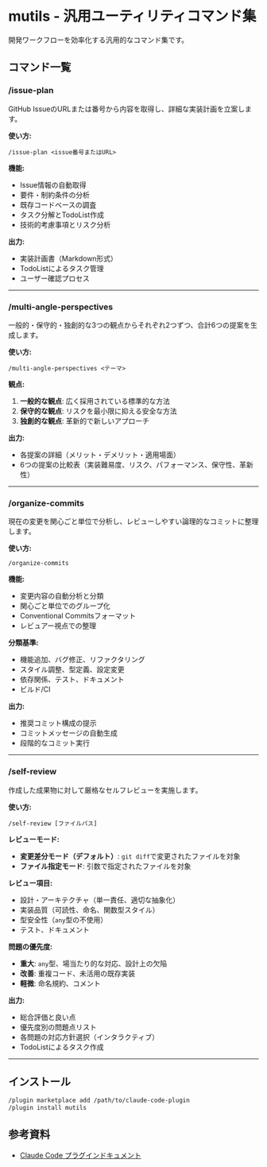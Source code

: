 # mutils - 汎用ユーティリティコマンド集

開発ワークフローを効率化する汎用的なコマンド集です。

## コマンド一覧

### /issue-plan

GitHub IssueのURLまたは番号から内容を取得し、詳細な実装計画を立案します。

**使い方:**
```
/issue-plan <issue番号またはURL>
```

**機能:**
- Issue情報の自動取得
- 要件・制約条件の分析
- 既存コードベースの調査
- タスク分解とTodoList作成
- 技術的考慮事項とリスク分析

**出力:**
- 実装計画書（Markdown形式）
- TodoListによるタスク管理
- ユーザー確認プロセス

---

### /multi-angle-perspectives

一般的・保守的・独創的な3つの観点からそれぞれ2つずつ、合計6つの提案を生成します。

**使い方:**
```
/multi-angle-perspectives <テーマ>
```

**観点:**
1. **一般的な観点**: 広く採用されている標準的な方法
2. **保守的な観点**: リスクを最小限に抑える安全な方法
3. **独創的な観点**: 革新的で新しいアプローチ

**出力:**
- 各提案の詳細（メリット・デメリット・適用場面）
- 6つの提案の比較表（実装難易度、リスク、パフォーマンス、保守性、革新性）

---

### /organize-commits

現在の変更を関心ごと単位で分析し、レビューしやすい論理的なコミットに整理します。

**使い方:**
```
/organize-commits
```

**機能:**
- 変更内容の自動分析と分類
- 関心ごと単位でのグループ化
- Conventional Commitsフォーマット
- レビュアー視点での整理

**分類基準:**
- 機能追加、バグ修正、リファクタリング
- スタイル調整、型定義、設定変更
- 依存関係、テスト、ドキュメント
- ビルド/CI

**出力:**
- 推奨コミット構成の提示
- コミットメッセージの自動生成
- 段階的なコミット実行

---

### /self-review

作成した成果物に対して厳格なセルフレビューを実施します。

**使い方:**
```
/self-review [ファイルパス]
```

**レビューモード:**
- **変更差分モード（デフォルト）**: `git diff`で変更されたファイルを対象
- **ファイル指定モード**: 引数で指定されたファイルを対象

**レビュー項目:**
- 設計・アーキテクチャ（単一責任、適切な抽象化）
- 実装品質（可読性、命名、関数型スタイル）
- 型安全性（`any`型の不使用）
- テスト、ドキュメント

**問題の優先度:**
- **重大**: `any`型、場当たり的な対応、設計上の欠陥
- **改善**: 重複コード、未活用の既存実装
- **軽微**: 命名規約、コメント

**出力:**
- 総合評価と良い点
- 優先度別の問題点リスト
- 各問題の対応方針選択（インタラクティブ）
- TodoListによるタスク作成

---

## インストール

```bash
/plugin marketplace add /path/to/claude-code-plugin
/plugin install mutils
```

## 参考資料

- [Claude Code プラグインドキュメント](https://docs.claude.com/ja/docs/claude-code/plugins)
